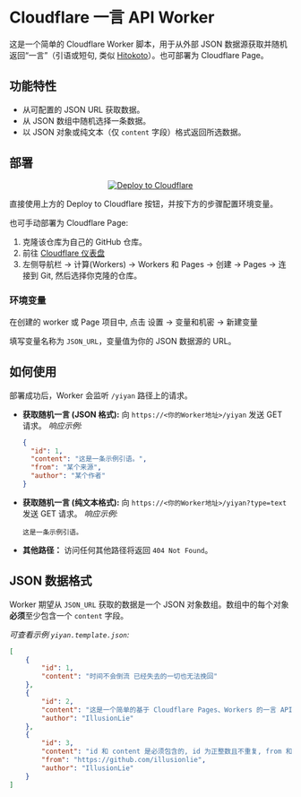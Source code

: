 # Cloudflare 一言 API Worker

这是一个简单的 Cloudflare Worker 脚本，用于从外部 JSON 数据源获取并随机返回“一言”（引语或短句, 类似 [Hitokoto](https://hitokoto.cn/)）。也可部署为 Cloudflare Page。

## 功能特性

* 从可配置的 JSON URL 获取数据。
* 从 JSON 数组中随机选择一条数据。
* 以 JSON 对象或纯文本（仅 `content` 字段）格式返回所选数据。

## 部署

<div align="center">
<a href="https://deploy.workers.cloudflare.com/?url=https://github.com/illusionlie/cf-yiyan-api"><img src="https://deploy.workers.cloudflare.com/button" alt="Deploy to Cloudflare"/></a>
</div>

直接使用上方的 Deploy to Cloudflare 按钮，并按下方的步骤配置环境变量。

也可手动部署为 Cloudflare Page:

1. 克隆该仓库为自己的 GitHub 仓库。
2. 前往 [Cloudflare 仪表盘](https://dash.cloudflare.com/)
3. 左侧导航栏 -> 计算(Workers) -> Workers 和 Pages -> 创建 -> Pages -> 连接到 Git, 然后选择你克隆的仓库。

### 环境变量

在创建的 worker 或 Page 项目中, 点击 设置 -> 变量和机密 -> 新建变量

填写变量名称为 `JSON_URL`，变量值为你的 JSON 数据源的 URL。

## 如何使用

部署成功后，Worker 会监听 `/yiyan` 路径上的请求。

* **获取随机一言 (JSON 格式):**
    向 `https://<你的Worker地址>/yiyan` 发送 GET 请求。
    *响应示例:*

    ```json
    {
      "id": 1,
      "content": "这是一条示例引语。",
      "from": "某个来源",
      "author": "某个作者"
    }
    ```

* **获取随机一言 (纯文本格式):**
    向 `https://<你的Worker地址>/yiyan?type=text` 发送 GET 请求。
    *响应示例:*

    ```text
    这是一条示例引语。
    ```

* **其他路径：** 访问任何其他路径将返回 `404 Not Found`。

## JSON 数据格式

Worker 期望从 `JSON_URL` 获取的数据是一个 JSON 对象数组。数组中的每个对象**必须**至少包含一个 `content` 字段。

*可查看示例 `yiyan.template.json`:*

```json
[
    {
        "id": 1,
        "content": "时间不会倒流 已经失去的一切也无法挽回"
    },
    {
        "id": 2,
        "content": "这是一个简单的基于 Cloudflare Pages、Workers 的一言 API",
        "author": "IllusionLie"
    },
    {
        "id": 3,
        "content": "id 和 content 是必须包含的, id 为正整数且不重复, from 和 author 可以选择性包含",
        "from": "https://github.com/illusionlie",
        "author": "IllusionLie"
    }
]
```
